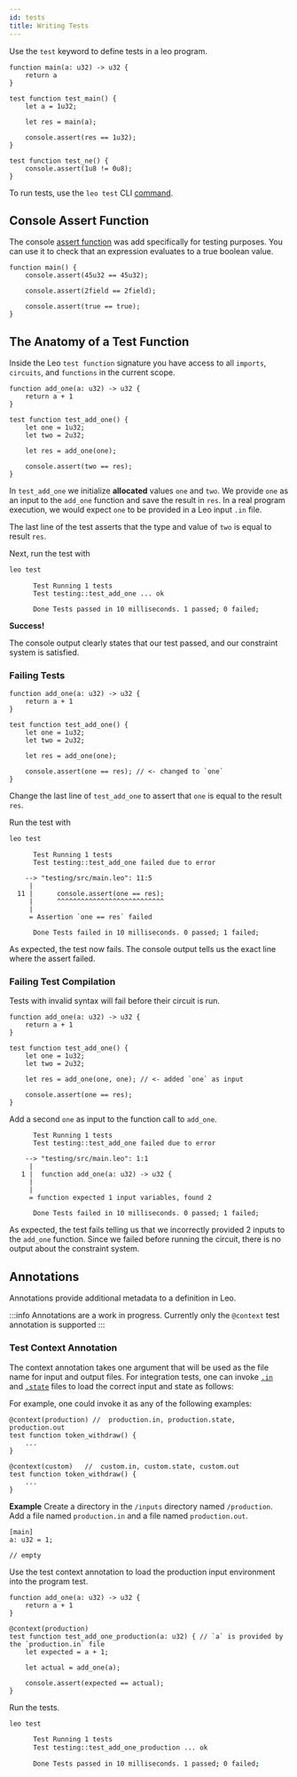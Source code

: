 ```yaml
---
id: tests
title: Writing Tests
---
```


Use the `test` keyword to define tests in a leo program.

```leo
function main(a: u32) -> u32 {
    return a
}

test function test_main() {
    let a = 1u32;

    let res = main(a);

    console.assert(res == 1u32);
}

test function test_ne() {
    console.assert(1u8 != 0u8);
}
```
To run tests, use the `leo test` CLI [command](../cli/05_test.md).

## Console Assert Function

The console [assert function](11_console.md#console-assert) was add specifically for testing purposes.
You can use it to check that an expression evaluates to a true boolean value.

```leo
function main() {
    console.assert(45u32 == 45u32);
  
    console.assert(2field == 2field);
  
    console.assert(true == true);
}
```

## The Anatomy of a Test Function
Inside the Leo `test function` signature you have access to all `imports`, `circuits`, and `functions` in the current scope.
```leo title="src/main.leo"
function add_one(a: u32) -> u32 {
    return a + 1
}

test function test_add_one() {
    let one = 1u32;
    let two = 2u32;

    let res = add_one(one);
    
    console.assert(two == res);
}
```

In `test_add_one` we initialize **allocated** values `one` and `two`.
We provide `one` as an input to the `add_one` function and save the result in `res`.
In a real program execution, we would expect `one` to be provided in a Leo input `.in` file.

The last line of the test asserts that the type and value of `two` is equal to result `res`.

Next, run the test with
```bash
leo test
```

```leo title="console output:"
      Test Running 1 tests
      Test testing::test_add_one ... ok

      Done Tests passed in 10 milliseconds. 1 passed; 0 failed;
```
**Success!**

The console output clearly states that our test passed, and our constraint system is satisfied.

### Failing Tests
```leo title="src/main.leo"
function add_one(a: u32) -> u32 {
    return a + 1
}

test function test_add_one() {
    let one = 1u32;
    let two = 2u32;

    let res = add_one(one);
    
    console.assert(one == res); // <- changed to `one`
}
```

Change the last line of `test_add_one` to assert that `one` is equal to the result `res`.

Run the test with
```bash
leo test
```

```leo title="console output:"
      Test Running 1 tests
      Test testing::test_add_one failed due to error

    --> "testing/src/main.leo": 11:5
     |
  11 |      console.assert(one == res);
     |      ^^^^^^^^^^^^^^^^^^^^^^^^^^^
     |
     = Assertion `one == res` failed

      Done Tests failed in 10 milliseconds. 0 passed; 1 failed;
```

As expected, the test now fails. The console output tells us the exact line where the assert failed.

### Failing Test Compilation 

Tests with invalid syntax will fail before their circuit is run.

```leo title="src/main.leo"
function add_one(a: u32) -> u32 {
    return a + 1
}

test function test_add_one() {
    let one = 1u32;
    let two = 2u32;

    let res = add_one(one, one); // <- added `one` as input
    
    console.assert(one == res);
}
```

Add a second `one` as input to the function call to `add_one`.

```leo title="console output:"
      Test Running 1 tests
      Test testing::test_add_one failed due to error

    --> "testing/src/main.leo": 1:1
     |
   1 |  function add_one(a: u32) -> u32 {
     |
     |
     = function expected 1 input variables, found 2

      Done Tests failed in 10 milliseconds. 0 passed; 1 failed;
```

As expected, the test fails telling us that we incorrectly provided 2 inputs to the `add_one` function.
Since we failed before running the circuit, there is no output about the constraint system.

## Annotations

Annotations provide additional metadata to a definition in Leo.

:::info
Annotations are a work in progress. Currently only the `@context` test annotation is supported
:::

### Test Context Annotation
The context annotation takes one argument that will be used as the file name for input and output files.
For integration tests, one can invoke [`.in`](08_inputs.md#program-inputs) and [`.state`](../programming_model/00_model.md#state-file) files to load the correct input and state as follows:
 
For example, one could invoke it as any of the following examples:
```leo
@context(production) //  production.in, production.state, production.out
test function token_withdraw() {
    ...
}

@context(custom)   //  custom.in, custom.state, custom.out
test function token_withdraw() {
    ...
}
```

**Example**
Create a directory in the `/inputs` directory named `/production`.
Add a file named `production.in` and a file named `production.out`. 

```leo title="inputs/production/production.in"
[main]
a: u32 = 1;
```
```leo title="inputs/production/production.state"
// empty
```

Use the test context annotation to load the production input environment into the program test.

```leo title="src/main.leo"
function add_one(a: u32) -> u32 {
    return a + 1
}

@context(production)
test function test_add_one_production(a: u32) { // `a` is provided by the `production.in` file
    let expected = a + 1;

    let actual = add_one(a);

    console.assert(expected == actual);
}
```

Run the tests.

```bash
leo test
```

```bash title="console output:"
      Test Running 1 tests
      Test testing::test_add_one_production ... ok

      Done Tests passed in 10 milliseconds. 1 passed; 0 failed;
```
